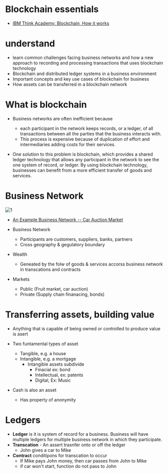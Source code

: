 # Blockchain essentials

* [IBM Think Academy: Blockchain, How it works](https://www.youtube.com/watch?v=lD9KAnkZUjU)


# understand
* learn common challenges facing business networks and how a new approach to recording and processing transactions that uses blockchain technology
* Blockchain and distributed ledger systems in a business environment
* Important concepts and key use cases of blockchain for business
* How assets can be transferred in a blockchain network


# What is blockchain
* Business networks are often inefficient because 
  * each participant in the network keeps records, or a ledger, of all transactions between all the parties that the business interacts with. 
  * This process is expensive because of duplication of effort and intermediaries adding costs for their services.

* One solution to this problem is blockchain, which provides a shared ledger technology that allows any participant in the network to see the one system of record, or ledger. By using blockchain technology, businesses can benefit from a more efficient transfer of goods and services.


# Business Network
![1](https://media.licdn.com/media-proxy/ext?w=800&h=800&hash=yoDynyOEckjDbfhKhMehDV%2FZaVo%3D&ora=1%2CaFBCTXdkRmpGL2lvQUFBPQ%2CxAVta9Er0Vinkhwfjw8177yE41y87UNCVordEGXyD3u0qYrdfya4fs7dfOGkuVwQcSQclABnLfKgSWbkD5W1KN7rft112ZXjI424ZxUBbFImi24)
* [An Example Business Network -- Car Auction Market](https://www.youtube.com/watch?v=MgSKkrlLugQ)


* Business Network
  * Participants are customers, suppliers, banks, partners
  * Cross geography & gegulatory boundary
* Wealth 
  * Geneated by the folw of goods & services accorss business network in transcations and contracts
* Markets
  * Public (Fruit market, car auction)
  * Private (Supply chain finanacing, bonds)


# Transferring assets, building value 
* Anything that is capable of being owned or controlled to produce value is asert

* Two funtamental types of asset
  * Tangible, e.g. a house
  * Intangible, e.g. a mortgage
    * Intangible assets subdivide
      * Finacial ex: bond
      * Intellectual, ex: patents
      * Digital, Ex: Music

* Cash is also an asset
  * Has property of anonymity
  
# Ledgers
* **Ledger** is it is system of record for a business. Business will have multiple ledgers for multiple business network in which they participate.
* **Transcation** - An assert trasnfer onto or off the ledger
  * John gives a car to Mike
* **Contract** conditipons for transcation to occur
  * If Mike pays John money, then car passes from John to Mike
  * if car won't start, function do not pass to John


